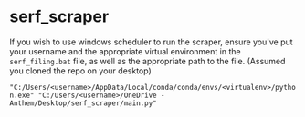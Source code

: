 # serf_scraper


If you wish to use windows scheduler to run the scraper, ensure you've put your username and the appropriate virtual environment in the
`serf_filing.bat` file, as well as the appropriate path to the file. (Assumed you cloned the repo on your desktop)

`"C:/Users/<username>/AppData/Local/conda/conda/envs/<virtualenv>/python.exe" "C:/Users/<username>/OneDrive - Anthem/Desktop/serf_scraper/main.py"`
